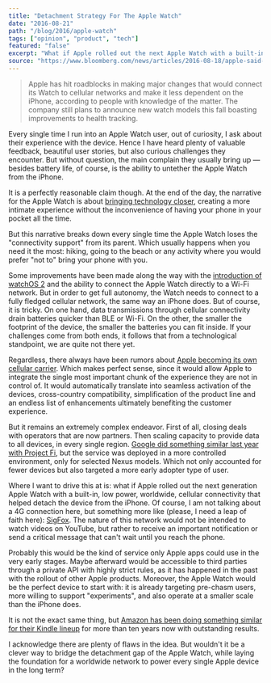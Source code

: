 ```yaml
---
title: "Detachment Strategy For The Apple Watch"
date: "2016-08-21"
path: "/blog/2016/apple-watch"
tags: ["opinion", "product", "tech"]
featured: "false"
excerpt: "What if Apple rolled out the next Apple Watch with a built-in, low power, worldwide, cellular connectivity?"
source: "https://www.bloomberg.com/news/articles/2016-08-18/apple-said-to-hit-roadblocks-in-cutting-watch-ties-to-iphone"
---
```


> Apple has hit roadblocks in making major changes that would connect its Watch to cellular networks and make it less dependent on the iPhone, according to people with knowledge of the matter. The company still plans to announce new watch models this fall boasting improvements to health tracking.

Every single time I run into an Apple Watch user, out of curiosity, I ask about their experience with the device. Hence I have heard plenty of valuable feedback, beautiful user stories, but also curious challenges they encounter. But without question, the main complain they usually bring up — besides battery life, of course, is the ability to untether the Apple Watch from the iPhone.

It is a perfectly reasonable claim though. At the end of the day, the narrative for the Apple Watch is about [bringing technology closer](/blog/2014/wearable-problems), creating a more intimate experience without the inconvenience of having your phone in your pocket all the time.

But this narrative breaks down every single time the Apple Watch loses the "connectivity support" from its parent. Which usually happens when you need it the most: hiking, going to the beach or any activity where you would prefer "not to" bring your phone with you.

Some improvements have been made along the way with the [introduction of watchOS 2](http://www.imore.com/whats-changed-watchos-2) and the ability to connect the Apple Watch directly to a Wi-Fi network. But in order to get full autonomy, the Watch needs to connect to a fully fledged cellular network, the same way an iPhone does. But of course, it is tricky. On one hand, data transmissions through cellular connectivity drain batteries quicker than BLE or Wi-Fi. On the other, the smaller the footprint of the device, the smaller the batteries you can fit inside. If your challenges come from both ends, it follows that from a technological standpoint, we are quite not there yet.

Regardless, there always have been rumors about [Apple becoming its own cellular carrier](http://www.macworld.com/article/2919139/could-apple-become-its-own-cellular-carrier.html). Which makes perfect sense, since it would allow Apple to integrate the single most important chunk of the experience they are not in control of. It would automatically translate into seamless activation of the devices, cross-country compatibility, simplification of the product line and an endless list of enhancements ultimately benefiting the customer experience.

But it remains an extremely complex endeavor. First of all, closing deals with operators that are now partners. Then scaling capacity to provide data to all devices, in every single region. [Google did something similar last year with Project Fi](https://techcrunch.com/2015/04/22/google-launches-its-own-wireless-service-project-fi/), but the service was deployed in a more controlled environment, only for selected Nexus models. Which not only accounted for fewer devices but also targeted a more early adopter type of user.

Where I want to drive this at is: what if Apple rolled out the next generation Apple Watch with a built-in, low power, worldwide, cellular connectivity that helped detach the device from the iPhone. Of course, I am not talking about a 4G connection here, but something more like (please, I need a leap of faith here): [SigFox](http://www.sigfox.com). The nature of this network would not be intended to watch videos on YouTube, but rather to receive an important notification or send a critical message that can't wait until you reach the phone.

Probably this would be the kind of service only Apple apps could use in the very early stages. Maybe afterward would be accessible to third parties through a private API with highly strict rules, as it has happened in the past with the rollout of other Apple products. Moreover, the Apple Watch would be the perfect device to start with: it is already targeting pre-chasm users, more willing to support "experiments", and also operate at a smaller scale than the iPhone does.

It is not the exact same thing, but [Amazon has been doing something similar for their Kindle lineup](http://www.pcworld.com/article/139810/article.html) for more than ten years now with outstanding results.

I acknowledge there are plenty of flaws in the idea. But wouldn't it be a clever way to bridge the detachment gap of the Apple Watch, while laying the foundation for a worldwide network to power every single Apple device in the long term?